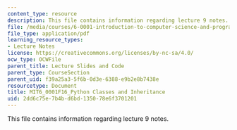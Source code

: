 ```yaml
---
content_type: resource
description: This file contains information regarding lecture 9 notes.
file: /media/courses/6-0001-introduction-to-computer-science-and-programming-in-python-fall-2016/2dd6c75e7b4bd6bd135078e6f3701201_MIT6_0001F16_Lec9.pdf
file_type: application/pdf
learning_resource_types:
- Lecture Notes
license: https://creativecommons.org/licenses/by-nc-sa/4.0/
ocw_type: OCWFile
parent_title: Lecture Slides and Code
parent_type: CourseSection
parent_uid: f39a25a3-5f6b-0d3e-6388-e9b2e8b7438e
resourcetype: Document
title: MIT6_0001F16_Python Classes and Inheritance
uid: 2dd6c75e-7b4b-d6bd-1350-78e6f3701201
---
```

This file contains information regarding lecture 9 notes.